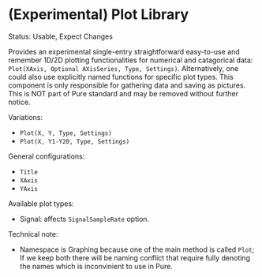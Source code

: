 ﻿# (Experimental) Plot Library

Status: Usable, Expect Changes

Provides an experimental single-entry straightforward easy-to-use and remember 1D/2D plotting functionalities for numerical and catagorical data: `Plot(XAxis, Optional AXisSeries, Type, Settings)`. Alternatively, one could also use explicitly named functions for specific plot types.
This component is only responsible for gathering data and saving as pictures.
This is NOT part of Pure standard and may be removed without further notice.

Variations:

* `Plot(X, Y, Type, Settings)`
* `Plot(X, Y1-Y20, Type, Settings)`

General configurations:

* `Title`
* `XAxis`
* `YAxis`

Available plot types:

* Signal: affects `SignalSampleRate` option.

Technical note:

* Namespace is Graphing because one of the main method is called `Plot`; If we keep both there will be naming conflict that require fully denoting the names which is inconvinient to use in Pure.